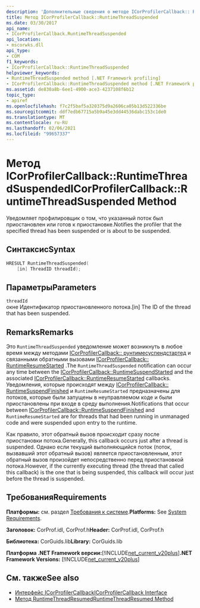 ```yaml
---
description: 'Дополнительные сведения о методе ICorProfilerCallback:: RuntimeThreadSuspended'
title: Метод ICorProfilerCallback::RuntimeThreadSuspended
ms.date: 03/30/2017
api_name:
- ICorProfilerCallback.RuntimeThreadSuspended
api_location:
- mscorwks.dll
api_type:
- COM
f1_keywords:
- ICorProfilerCallback::RuntimeThreadSuspended
helpviewer_keywords:
- RuntimeThreadSuspended method [.NET Framework profiling]
- ICorProfilerCallback::RuntimeThreadSuspended method [.NET Framework profiling]
ms.assetid: de830a8b-6ee1-4900-ace3-4237108f6b12
topic_type:
- apiref
ms.openlocfilehash: f7c2f5baf5a320375d9a2606ca05b13d522336be
ms.sourcegitcommit: ddf7edb67715a5b9a45e3dd44536dabc153c1de0
ms.translationtype: MT
ms.contentlocale: ru-RU
ms.lasthandoff: 02/06/2021
ms.locfileid: "99657337"
---
```

# <a name="icorprofilercallbackruntimethreadsuspended-method"></a><span data-ttu-id="bb155-103">Метод ICorProfilerCallback::RuntimeThreadSuspended</span><span class="sxs-lookup"><span data-stu-id="bb155-103">ICorProfilerCallback::RuntimeThreadSuspended Method</span></span>

<span data-ttu-id="bb155-104">Уведомляет профилировщик о том, что указанный поток был приостановлен или готов к приостановке.</span><span class="sxs-lookup"><span data-stu-id="bb155-104">Notifies the profiler that the specified thread has been suspended or is about to be suspended.</span></span>  
  
## <a name="syntax"></a><span data-ttu-id="bb155-105">Синтаксис</span><span class="sxs-lookup"><span data-stu-id="bb155-105">Syntax</span></span>  
  
```cpp  
HRESULT RuntimeThreadSuspended(  
    [in] ThreadID threadId);  
```  
  
## <a name="parameters"></a><span data-ttu-id="bb155-106">Параметры</span><span class="sxs-lookup"><span data-stu-id="bb155-106">Parameters</span></span>  

 `threadId`  
 <span data-ttu-id="bb155-107">окне Идентификатор приостановленного потока.</span><span class="sxs-lookup"><span data-stu-id="bb155-107">[in] The ID of the thread that has been suspended.</span></span>  
  
## <a name="remarks"></a><span data-ttu-id="bb155-108">Remarks</span><span class="sxs-lookup"><span data-stu-id="bb155-108">Remarks</span></span>  

 <span data-ttu-id="bb155-109">Это `RuntimeThreadSuspended` уведомление может возникнуть в любое время между методами [ICorProfilerCallback:: рунтимесуспендстартед](icorprofilercallback-runtimesuspendstarted-method.md) и связанными обратными вызовами [ICorProfilerCallback:: RuntimeResumeStarted](icorprofilercallback-runtimeresumestarted-method.md) .</span><span class="sxs-lookup"><span data-stu-id="bb155-109">The `RuntimeThreadSuspended` notification can occur any time between the [ICorProfilerCallback::RuntimeSuspendStarted](icorprofilercallback-runtimesuspendstarted-method.md) and the associated [ICorProfilerCallback::RuntimeResumeStarted](icorprofilercallback-runtimeresumestarted-method.md) callbacks.</span></span> <span data-ttu-id="bb155-110">Уведомления, которые происходят между [ICorProfilerCallback:: RuntimeSuspendFinished](icorprofilercallback-runtimesuspendfinished-method.md) и `RuntimeResumeStarted` предназначены для потоков, которые были запущены в неуправляемом коде и были приостановлены при входе в среду выполнения.</span><span class="sxs-lookup"><span data-stu-id="bb155-110">Notifications that occur between [ICorProfilerCallback::RuntimeSuspendFinished](icorprofilercallback-runtimesuspendfinished-method.md) and `RuntimeResumeStarted` are for threads that had been running in unmanaged code and were suspended upon entry to the runtime.</span></span>  
  
 <span data-ttu-id="bb155-111">Как правило, этот обратный вызов происходит сразу после приостановки потока.</span><span class="sxs-lookup"><span data-stu-id="bb155-111">Generally, this callback occurs just after a thread is suspended.</span></span> <span data-ttu-id="bb155-112">Однако если текущий выполняющийся поток (поток, вызвавший этот обратный вызов) является приостановленным, этот обратный вызов произойдет непосредственно перед приостановкой потока.</span><span class="sxs-lookup"><span data-stu-id="bb155-112">However, if the currently executing thread (the thread that called this callback) is the one that is being suspended, this callback will occur just before the thread is suspended.</span></span>  
  
## <a name="requirements"></a><span data-ttu-id="bb155-113">Требования</span><span class="sxs-lookup"><span data-stu-id="bb155-113">Requirements</span></span>  

 <span data-ttu-id="bb155-114">**Платформы:** см. раздел [Требования к системе](../../get-started/system-requirements.md).</span><span class="sxs-lookup"><span data-stu-id="bb155-114">**Platforms:** See [System Requirements](../../get-started/system-requirements.md).</span></span>  
  
 <span data-ttu-id="bb155-115">**Заголовок:** CorProf.idl, CorProf.h</span><span class="sxs-lookup"><span data-stu-id="bb155-115">**Header:** CorProf.idl, CorProf.h</span></span>  
  
 <span data-ttu-id="bb155-116">**Библиотека:** CorGuids.lib</span><span class="sxs-lookup"><span data-stu-id="bb155-116">**Library:** CorGuids.lib</span></span>  
  
 <span data-ttu-id="bb155-117">**Платформа .NET Framework версии:**[!INCLUDE[net_current_v20plus](../../../../includes/net-current-v20plus-md.md)]</span><span class="sxs-lookup"><span data-stu-id="bb155-117">**.NET Framework Versions:** [!INCLUDE[net_current_v20plus](../../../../includes/net-current-v20plus-md.md)]</span></span>  
  
## <a name="see-also"></a><span data-ttu-id="bb155-118">См. также</span><span class="sxs-lookup"><span data-stu-id="bb155-118">See also</span></span>

- [<span data-ttu-id="bb155-119">Интерфейс ICorProfilerCallback</span><span class="sxs-lookup"><span data-stu-id="bb155-119">ICorProfilerCallback Interface</span></span>](icorprofilercallback-interface.md)
- [<span data-ttu-id="bb155-120">Метод RuntimeThreadResumed</span><span class="sxs-lookup"><span data-stu-id="bb155-120">RuntimeThreadResumed Method</span></span>](icorprofilercallback-runtimethreadresumed-method.md)
